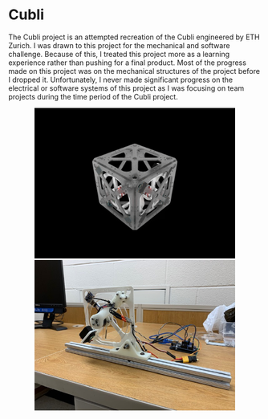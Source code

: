 # Cubli
The Cubli project is an attempted recreation of the Cubli engineered by ETH Zurich. I was
drawn to this project for the mechanical and software challenge. Because of this, I treated
this project more as a learning experience rather than pushing for a final product. Most of the
progress made on this project was on the mechanical structures of the project before I
dropped it. Unfortunately, I never made significant progress on the electrical or software
systems of this project as I was focusing on team projects during the time period of the Cubli
project.


<p align="center"><img src="https://github.com/balianirudh/cubli/blob/main/pictures/render1.png" width="400" height="300"/> <img src="https://github.com/balianirudh/cubli/blob/main/pictures/IMG_0327%20(1).jpg" width="400" height="300"/></p>
